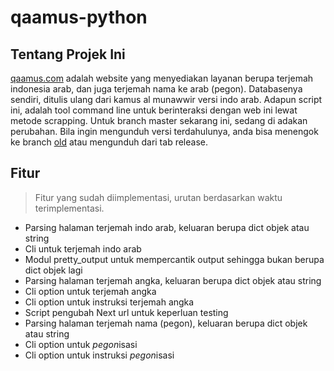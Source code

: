 # qaamus-python
## Tentang Projek Ini
[qaamus.com](http://qaamus.com) adalah website yang menyediakan layanan berupa terjemah indonesia arab, dan juga terjemah nama ke arab (pegon).
Databasenya sendiri, ditulis ulang dari kamus al munawwir versi indo arab.
Adapun script ini, adalah tool command line untuk berinteraksi dengan web ini lewat metode scrapping. Untuk branch master sekarang ini, sedang di adakan perubahan. Bila ingin mengunduh versi terdahulunya, anda bisa menengok ke branch [old](https://github.com/ihfazhillah/qaamus-python/tree/old) atau mengunduh dari tab release.

## Fitur
> Fitur yang sudah diimplementasi, urutan berdasarkan waktu terimplementasi.

* Parsing halaman terjemah indo arab, keluaran berupa dict objek atau string
* Cli untuk terjemah indo arab 
* Modul pretty_output untuk mempercantik output sehingga bukan berupa dict objek lagi
* Parsing halaman terjemah angka, keluaran berupa dict objek atau string
* Cli option untuk terjemah angka
* Cli option untuk instruksi terjemah angka
* Script pengubah Next url untuk keperluan testing
* Parsing halaman terjemah nama (pegon), keluaran berupa dict objek atau string
* Cli option untuk *pegon*isasi
* Cli option untuk instruksi *pegon*isasi
